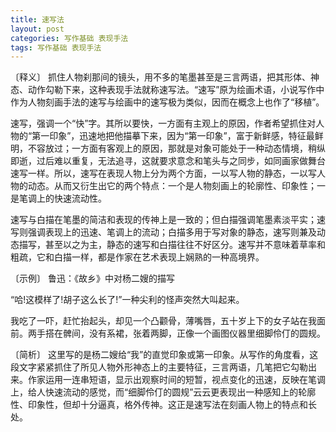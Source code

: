 ```yaml
---
title: 速写法
layout: post
categories: 写作基础 表现手法
tags: 写作基础 表现手法
---
```


〔释义〕 抓住人物刹那间的镜头，用不多的笔墨甚至是三言两语，把其形体、神态、动作勾勒下来，这种表现手法就称速写法。“速写”原为绘画术语，小说写作中作为人物刻画手法的速写与绘画中的速写极为类似，因而在概念上也作了“移植”。

速写，强调一个“快”字。其所以要快，一方面有主观上的原因，作者希望抓住对人物的“第一印象”，迅速地把他描摹下来，因为“第一印象”，富于新鲜感，特征最鲜明，不容放过；一方面有客观上的原因，那就是对象可能处于一种动态情境，稍纵即逝，过后难以重复，无法追寻，这就要求意念和笔头与之同步，如同画家做舞台速写一样。所以，速写在表现人物上分为两个方面，一以写人物的静态，一以写人物的动态。从而又衍生出它的两个特点：一个是人物刻画上的轮廓性、印象性；一是笔调上的快速流动性。

速写与白描在笔墨的简洁和表现的传神上是一致的；但白描强调笔墨素淡平实；速写则强调表现上的迅速、笔调上的流动；白描多用于写对象的静态，速写则兼及动态描写，甚至以之为主，静态的速写和白描往往不好区分。速写并不意味着草率和粗疏，它和白描一样，都是作家在艺术表现上娴熟的一种高境界。

〔示例〕 鲁迅：《故乡》中对杨二嫂的描写

“哈!这模样了!胡子这么长了!”一种尖利的怪声突然大叫起来。

我吃了一吓，赶忙抬起头，却见一个凸颧骨，薄嘴唇，五十岁上下的女子站在我面前。两手搭在髀间，没有系裙，张着两脚，正像一个画图仪器里细脚伶仃的圆规。

〔简析〕 这里写的是杨二嫂给“我”的直觉印象或第一印象。从写作的角度看，这段文字紧紧抓住了所见人物外形神态上的主要特征，三言两语，几笔把它勾勒出来。作家运用一连串短语，显示出观察时间的短暂，视点变化的迅速，反映在笔调上，给人快速流动的感觉，而“细脚伶仃的圆规”云云更表现出一种感知上的轮廓性、印象性，但却十分逼真，格外传神。这正是速写法在刻画人物上的特点和长处。 